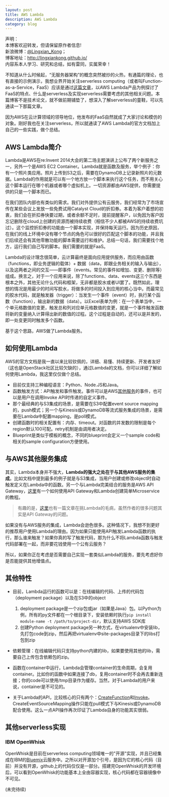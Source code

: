 ```yaml
---
layout: post
title: AWS Lambda
description: AWS Lambda
category: blog
---
```


声明：  
本博客欢迎转发，但请保留原作者信息!  
新浪微博：[@Lingxian_Kong](http://weibo.com/lingxiankong)；   
博客地址：<http://lingxiankong.github.io/>  
内容系本人学习、研究和总结，如有雷同，实属荣幸！

不知道从什么时候起，“无服务器架构”的概念突然被炒的火热，有通篇的理论，也有直接的示例演示，我想业界开始关注serverless computing（或者叫Function-as-a-Service，FaaS）应该是通过[这篇文章](http://martinfowler.com/articles/serverless.html)，以AWS Lambda产品为例探讨了FaaS的特点、什么是serverless及实现serverless需要考虑的其他相关问题。本篇博客不是技术论文，就不做前期铺垫了，想深入了解serverless的童鞋，可以先通读一下那篇文章。

因为AWS在云计算领域的领导地位，他发布的FaaS自然就成了大家讨论和模仿的对象。刚好我也在关注serverless，所以就通读了AWS Lambda的官方文档加上自己的一些实践，做个总结。

## AWS Lambda简介

Lambda是AWS在re:Invent 2014大会的第二场主题演讲上公布了两个新服务之一，另外一个是AWS EC2 Container。Lambda就是函数及服务，举个例子：你有一个照片类应用。照片上传到S3之后，需要在DynamoDB上记录新照片的元数据。Lambda的作用就是可以有一个地方放一个脚本来执行这个任务，而不用关心这个脚本运行在哪个机器或者哪个虚拟机上。一切资源都由AWS提供，你需要提供的只是一个脚本而已。

在我们团队内部也有类似的需求。我们对外提供公有云服务，我们经常为了市场宣传在某些会议上发放一些免费试用Catalyst Cloud的折扣券。本着为客户着想的初衷，我们会在折扣券快要过期，或者余额不足时，提前提醒客户，以免因为客户因忘记删除在cloud上创建的资源而被持续收费（相信不少人都被AWS的持续收费坑过）。这个监控折扣券的功能由一个脚本实现，并保持每天运行。因为历史原因，在我们的线上环境中没有哪个节点的角色可以很好的匹配这个脚本的功能，并且我们后续还会有其他零散功能的脚本需要运行和维护。总结一句话，我们需要找个地方，运行我们自己写的脚本。我们需要的就是FaaS。

Lambda的设计理念很简单，云计算最终是面向应用提供服务，而应用由函数（functions，即业务逻辑的载体）+ 数据（data，即跟业务相关的输入与输出），以及这两者之间的交互——即事件（events。常见的事件如增加、变更、删除等）组成。换言之，对于一个应用来说，除了functions、data、events这三个东西是根本之外，其他无论什么代码和框架，无非都是胶水或者UI罢了。既然如此，理想的情况是用最少的时间写胶水，将做多的时间投入到应用的核心当中。而最常见的胶水代码，就是触发器（trigger）：当发生一个事件（event）时，执行某个函数（function），输出新的数据（data）。以Excel表单为例：在一个表单当中，一个单元格数值的变更，触发总和列对应单元格数值的变更，就是一个事件触发函数将新的变量纳入计算得出新的数值的过程。这个过程是自动的，还可以是并发的，即一处变更同时触发多个函数。

基于这个思路，AWS做了Lambda服务。

## 如何使用Lambda

AWS的官方文档是我一直以来比较钦佩的，详细、易懂、持续更新、开发者友好（这也是OpenStack社区比较欠缺的），通过Lambda的文档，你可以详细了解如何使用Lambda，我这里仅仅做个总结。

- 目前仅支持三种编程语言：Python、Node.JS和Java。
- 函数触发方式：API触发和事件触发。事件可以是AWS[其他服务](http://docs.aws.amazon.com/lambda/latest/dg/invoking-lambda-function.html)的事件，也可以是用户在调用Invoke API时传递的自定义事件。
- 那个最经典的与S3集成的场景，是需要在S3中配置event source mapping的，push模式；另一个与Kinesis或DynamoDB等流式服务集成的场景，是需要在Lambda中配置mapping，是poll模式。
- 创建函数时的相关配置有：内存、timeout。对函数的并发数的限制是每个region默认100可配。retry机制是由调用者决定。
- Blueprint是类似于模板的概念，不同的blueprint会定义一个sample code和相关的sample configuration方便使用。

## 与AWS其他服务集成

其实，Lambda本身并不强大，**Lambda的强大之处在于与其他AWS服务的集成**。比如文档中提到最多的例子就是与S3集成，当用户创建或修改object时自动触发定义在Lambda中的函数。另一个与Lambda完美结合的服务是AWS API Gateway，[这里](http://www.giantflyingsaucer.com/blog/?p=5730)有一个如何使用API Gateway和Lambda创建简单Microservice的教程。

> 有趣的是，[这里](https://www.datawire.io/3-reasons-aws-lambda-not-ready-prime-time/)也有一篇文章在挑Lambda的毛病，虽然作者的很多问题其实是API Gateway的问题。

如果没有与AWS服务的集成，Lambda会逊色很多。这种情况下，我想不到更好的推荐用户使用Lambda的理由。因为如果只能使用API触发Lambda函数的执行，那么谁来触发？如果你真的写了触发代码，那为什么不将Lambda函数与触发代码部署在一起，而非要花钱使用一个公有云服务？

所以，如果你正在考虑是否需要自己实现一套类似Lambda的服务，要先考虑好你是否能提供其他增值点。

## 其他特性

- 目前，Lambda运行的函数可以是：在线编辑的代码、上传的代码包（deployment package）以及在S3中的object

  1. deployment package是一个zip包或jar（如果是Java）包。以Python为例，所有的py文件都在一个根目录下，安装依赖时执行`pip install module-name -t /path/to/project-dir`，默认支持AWS SDK库
  2. 创建Python deployment package另一种方式，在virtualenv中安装lib，先打包code到zip，然后再把virtualenv中site-packages目录下的libs打包到zip

- 依赖管理：在线编辑代码只支持python内建的lib，如果要使用其他的lib，需要自己上传包含依赖包的zip。
- 函数在container中运行，Lambda会管理container的生命周期，会复用container。比如你的函数中如果连接了db，复用container时不会再去重新连接；你的code可以使用/tmp目录作为缓存。当然，对于Lambda的用户来说，container是不可见的。
- 关于Lambda的API，比较核心的只有两个：[CreateFunction](http://docs.aws.amazon.com/lambda/latest/dg/API_CreateFunction.html?shortFooter=true)和[Invoke](http://docs.aws.amazon.com/lambda/latest/dg/API_Invoke.html?shortFooter=true)。CreateEventSourceMapping操作只能在pull模式下与Kinesis或DynamoDB配合使用。这么一点API操作再次印证了Lambda自身的功能其实很弱。

## 其他serverless实现

### IBM OpenWhisk

OpenWhisk是目前在serverless computing领域唯一的"开源"实现，并且已经集成在IBM的[Bluemix](https://ibm.biz/openwhisk)云服务中。之所以对开源加个引号，是因为它的核心代码（目前）并没有开源，github上的代码仅仅是一部分。搭建完OpenWhisk的开发环境后，可以看到OpenWhisk的功能基本上全由容器实现，核心代码都在容器镜像中不可见。

(未完待续)